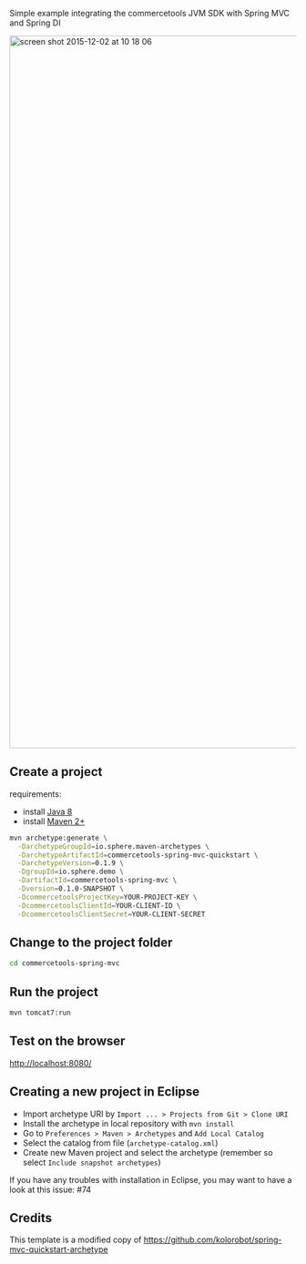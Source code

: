 Simple example integrating the commercetools JVM SDK with Spring MVC and Spring DI

<img width="1252" alt="screen shot 2015-12-02 at 10 18 06" src="https://cloud.githubusercontent.com/assets/1320833/11526944/3606ac4a-98de-11e5-8f84-30d700fd6bfe.png">

Create a project
----------------
requirements:
* install [Java 8](http://www.oracle.com/technetwork/java/javase/downloads/jdk8-downloads-2133151.html)
* install [Maven 2+](https://maven.apache.org)


```bash
mvn archetype:generate \
  -DarchetypeGroupId=io.sphere.maven-archetypes \
  -DarchetypeArtifactId=commercetools-spring-mvc-quickstart \
  -DarchetypeVersion=0.1.9 \
  -DgroupId=io.sphere.demo \
  -DartifactId=commercetools-spring-mvc \
  -Dversion=0.1.0-SNAPSHOT \
  -DcommercetoolsProjectKey=YOUR-PROJECT-KEY \
  -DcommercetoolsClientId=YOUR-CLIENT-ID \
  -DcommercetoolsClientSecret=YOUR-CLIENT-SECRET
```

Change to the project folder
----------------------------
```bash
cd commercetools-spring-mvc
```

Run the project
----------------

```bash
mvn tomcat7:run
```

Test on the browser
-------------------

[http://localhost:8080/](http://localhost:8080/)


Creating a new project in Eclipse
----------------------------------

* Import archetype URI by `Import ... > Projects from Git > Clone URI`
* Install the archetype in local repository with `mvn install`
* Go to `Preferences > Maven > Archetypes` and `Add Local Catalog`
* Select the catalog from file (`archetype-catalog.xml`) 
* Create new Maven project and select the archetype (remember so select `Include snapshot archetypes`)

If you have any troubles with installation in Eclipse, you may want to have a look at this issue: #74

Credits
-------

This template is a modified copy of https://github.com/kolorobot/spring-mvc-quickstart-archetype
